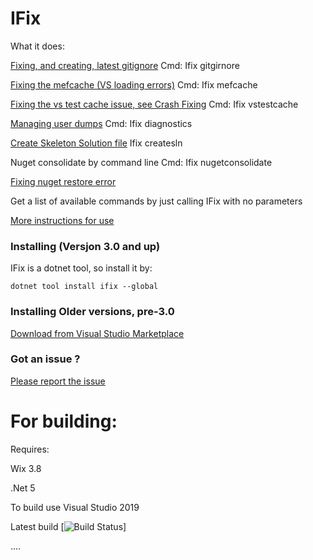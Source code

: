 IFix
====



What it does:

[Fixing, and creating, latest gitignore](http://hermit.no/fixing-up-visual-studio-rsquo-s-gitignore-using-ifix/)    Cmd:  Ifix gitgirnore

[Fixing the mefcache (VS loading errors)](http://hermit.no/how-to-fix-visual-studio-loading-errors-using-ifix/)  Cmd: Ifix mefcache

[Fixing the vs test cache issue, see Crash Fixing](http://hermit.no/how-to-resolve-cases-of-visual-studio-no-tests-appearing/)  Cmd: Ifix vstestcache

[Managing user dumps](http://hermit.no/managing-userdumps-using-ifix/)  Cmd:  Ifix  diagnostics

[Create Skeleton Solution file](http://hermit.no/ifix-create-solution-skeleton-file/)  Ifix createsln

Nuget consolidate by command line     Cmd:  Ifix nugetconsolidate

[Fixing nuget restore error](http://hermit.no/converting-projects-to-use-automatic-nuget-restore-using-ifix/)  




Get a list of available commands by just calling IFix with no parameters

[More instructions for use](https://github.com/OsirisTerje/IFix/wiki)


### Installing  (Versjon 3.0 and up)

IFix is a dotnet tool, so install it by:

```
dotnet tool install ifix --global
```

### Installing Older versions, pre-3.0

[Download from Visual Studio Marketplace](http://visualstudiogallery.msdn.microsoft.com/b8ba97b0-bb89-4c21-a1e2-53ef335fd9cb)





### Got an issue ?

[Please report the issue](https://github.com/OsirisTerje/IFix/issues)


# For building:

Requires: 

Wix 3.8

.Net 5

To build use Visual Studio 2019 

Latest build
[![Build Status](https://terjedemo.visualstudio.com/_apis/public/build/definitions/1c2183f6-7be6-4865-a8a1-5de2b16cf629/13/badge)]

....
